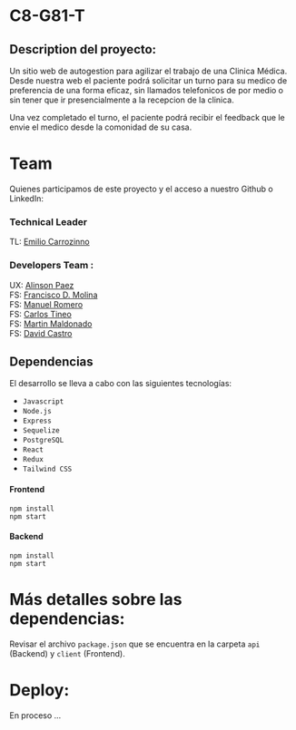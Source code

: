 # C8-G81-T
## Description del proyecto:
Un sitio web de autogestion para agilizar el trabajo de una Clinica Médica. Desde nuestra web el paciente podrá solicitar un turno para su medico de preferencia de una forma eficaz, sin llamados telefonicos de por medio o sin tener que ir presencialmente a la recepcion de la clinica.  

Una vez completado el turno, el paciente podrá recibir el feedback que le envie el medico desde la comonidad de su casa. 
# Team
Quienes participamos de este proyecto y el acceso a nuestro Github o LinkedIn:
### Technical Leader
TL: [Emilio Carrozinno](https://www.linkedin.com/in/emilio-carrozzino-221346183/)  

### Developers Team :
UX: [Alinson Paez]()  
FS: [Francisco D. Molina](https://github.com/TheFranciscoMolina)  
FS: [Manuel Romero]()  
FS: [Carlos Tineo](https://github.com/tineocac)  
FS: [Martin Maldonado]()  
FS: [David Castro]()  
## Dependencias
El desarrollo se lleva a cabo con las siguientes tecnologías:

- `Javascript`
- `Node.js`
- `Express`
- `Sequelize`
- `PostgreSQL`
- `React`
- `Redux`
- `Tailwind CSS`
#### Frontend
```
npm install
npm start
```
#### Backend
```
npm install
npm start
```
# Más detalles sobre las dependencias:
Revisar el archivo `package.json` que se encuentra en la carpeta `api` (Backend) y `client` (Frontend).

# Deploy:
En proceso ...
